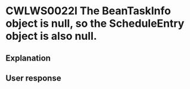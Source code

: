 # CWLWS0022I The BeanTaskInfo object is null, so the ScheduleEntry object is also null.

## Explanation

## User response